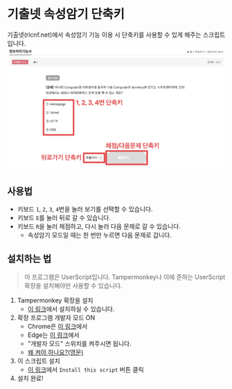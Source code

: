 # 기출넷 속성암기 단축키

기출넷(rlcnf.net)에서 속성암기 기능 이용 시 단축키를 사용할 수 있게 해주는 스크립트입니다.
![demo](./demo.png)

## 사용법

- 키보드 `1`, `2`, `3`, `4`번을 눌러 보기를 선택할 수 있습니다.
- 키보드 `E`를 눌러 뒤로 갈 수 있습니다.
- 키보드 `R`을 눌러 채점하고, 다시 눌러 다음 문제로 갈 수 있습니다.
  - 속성암기 모드일 때는 한 번만 누르면 다음 문제로 갑니다.

## 설치하는 법

> 이 프로그램은 UserScript입니다. Tampermonkey나 이에 준하는 UserScript 확장을 설치해야만 사용할 수 있습니다.

1. Tampermonkey 확장을 설치
   - [이 링크](https://chromewebstore.google.com/detail/tampermonkey/dhdgffkkebhmkfjojejmpbldmpobfkfo?hl=ko)에서 설치하실 수 있습니다.
2. 확장 프로그램 개발자 모드 ON
   - Chrome은 [이 링크](chrome://extensions/)에서
   - Edge는 [이 링크](edge://extensions/)에서
   - "개발자 모드" 스위치를 켜주시면 됩니다.
   - [왜 켜야 하나요?(영문)](https://www.tampermonkey.net/faq.php?locale=en#Q209)
3. 이 스크립트 설치
   - [이 링크](https://greasyfork.org/en/scripts/549136-%EA%B8%B0%EC%B6%9C%EB%84%B7-%EC%86%8D%EC%84%B1%EC%95%94%EA%B8%B0-%EB%8B%A8%EC%B6%95%ED%82%A4)에서 `Install this script` 버튼 클릭
4. 설치 완료!
